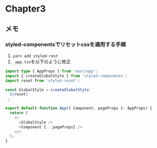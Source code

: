 # Chapter3

## メモ

### styled-componentsでリセットcssを適用する手順

1. `yarn add styled-rest`
2. `_app.tsx`を以下のように修正

```ts
import type { AppProps } from 'next/app';
import { createGlobalStyle } from 'styled-components';
import reset from 'styled-reset';

const GlobalStyle = createGlobalStyle`
  ${reset}
`;

export default function App({ Component, pageProps }: AppProps) {
  return (
    <>
      <GlobalStyle />
      <Component {...pageProps} />
    </>
  );
}
```
